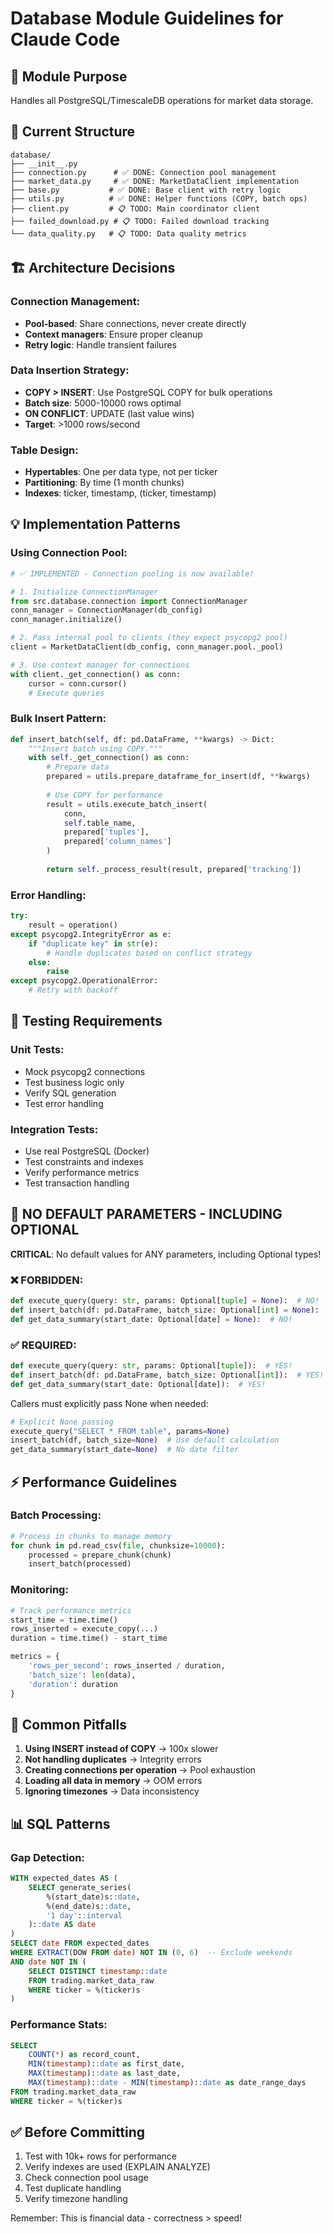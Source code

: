 # Database Module Guidelines for Claude Code

## 🎯 Module Purpose
Handles all PostgreSQL/TimescaleDB operations for market data storage.

## 📁 Current Structure
```
database/
├── __init__.py
├── connection.py      # ✅ DONE: Connection pool management
├── market_data.py     # ✅ DONE: MarketDataClient implementation
├── base.py           # ✅ DONE: Base client with retry logic
├── utils.py          # ✅ DONE: Helper functions (COPY, batch ops)
├── client.py         # 📋 TODO: Main coordinator client
├── failed_download.py # 📋 TODO: Failed download tracking
└── data_quality.py   # 📋 TODO: Data quality metrics
```

## 🏗️ Architecture Decisions

### Connection Management:
- **Pool-based**: Share connections, never create directly
- **Context managers**: Ensure proper cleanup
- **Retry logic**: Handle transient failures

### Data Insertion Strategy:
- **COPY > INSERT**: Use PostgreSQL COPY for bulk operations
- **Batch size**: 5000-10000 rows optimal
- **ON CONFLICT**: UPDATE (last value wins)
- **Target**: >1000 rows/second

### Table Design:
- **Hypertables**: One per data type, not per ticker
- **Partitioning**: By time (1 month chunks)
- **Indexes**: ticker, timestamp, (ticker, timestamp)

## 💡 Implementation Patterns

### Using Connection Pool:
```python
# ✅ IMPLEMENTED - Connection pooling is now available!

# 1. Initialize ConnectionManager
from src.database.connection import ConnectionManager
conn_manager = ConnectionManager(db_config)
conn_manager.initialize()

# 2. Pass internal pool to clients (they expect psycopg2 pool)
client = MarketDataClient(db_config, conn_manager.pool._pool)

# 3. Use context manager for connections
with client._get_connection() as conn:
    cursor = conn.cursor()
    # Execute queries
```

### Bulk Insert Pattern:
```python
def insert_batch(self, df: pd.DataFrame, **kwargs) -> Dict:
    """Insert batch using COPY."""
    with self._get_connection() as conn:
        # Prepare data
        prepared = utils.prepare_dataframe_for_insert(df, **kwargs)
        
        # Use COPY for performance
        result = utils.execute_batch_insert(
            conn,
            self.table_name,
            prepared['tuples'],
            prepared['column_names']
        )
        
        return self._process_result(result, prepared['tracking'])
```

### Error Handling:
```python
try:
    result = operation()
except psycopg2.IntegrityError as e:
    if "duplicate key" in str(e):
        # Handle duplicates based on conflict strategy
    else:
        raise
except psycopg2.OperationalError:
    # Retry with backoff
```

## 🧪 Testing Requirements

### Unit Tests:
- Mock psycopg2 connections
- Test business logic only
- Verify SQL generation
- Test error handling

### Integration Tests:
- Use real PostgreSQL (Docker)
- Test constraints and indexes
- Verify performance metrics
- Test transaction handling

## 🚫 NO DEFAULT PARAMETERS - INCLUDING OPTIONAL

**CRITICAL**: No default values for ANY parameters, including Optional types!

### ❌ FORBIDDEN:
```python
def execute_query(query: str, params: Optional[tuple] = None):  # NO!
def insert_batch(df: pd.DataFrame, batch_size: Optional[int] = None):  # NO!
def get_data_summary(start_date: Optional[date] = None):  # NO!
```

### ✅ REQUIRED:
```python
def execute_query(query: str, params: Optional[tuple]):  # YES!
def insert_batch(df: pd.DataFrame, batch_size: Optional[int]):  # YES!
def get_data_summary(start_date: Optional[date]):  # YES!
```

Callers must explicitly pass None when needed:
```python
# Explicit None passing
execute_query("SELECT * FROM table", params=None)
insert_batch(df, batch_size=None)  # Use default calculation
get_data_summary(start_date=None)  # No date filter
```

## ⚡ Performance Guidelines

### Batch Processing:
```python
# Process in chunks to manage memory
for chunk in pd.read_csv(file, chunksize=10000):
    processed = prepare_chunk(chunk)
    insert_batch(processed)
```

### Monitoring:
```python
# Track performance metrics
start_time = time.time()
rows_inserted = execute_copy(...)
duration = time.time() - start_time

metrics = {
    'rows_per_second': rows_inserted / duration,
    'batch_size': len(data),
    'duration': duration
}
```

## 🚨 Common Pitfalls

1. **Using INSERT instead of COPY** → 100x slower
2. **Not handling duplicates** → Integrity errors
3. **Creating connections per operation** → Pool exhaustion
4. **Loading all data in memory** → OOM errors
5. **Ignoring timezones** → Data inconsistency

## 📊 SQL Patterns

### Gap Detection:
```sql
WITH expected_dates AS (
    SELECT generate_series(
        %(start_date)s::date,
        %(end_date)s::date,
        '1 day'::interval
    )::date AS date
)
SELECT date FROM expected_dates
WHERE EXTRACT(DOW FROM date) NOT IN (0, 6)  -- Exclude weekends
AND date NOT IN (
    SELECT DISTINCT timestamp::date 
    FROM trading.market_data_raw 
    WHERE ticker = %(ticker)s
)
```

### Performance Stats:
```sql
SELECT 
    COUNT(*) as record_count,
    MIN(timestamp)::date as first_date,
    MAX(timestamp)::date as last_date,
    MAX(timestamp)::date - MIN(timestamp)::date as date_range_days
FROM trading.market_data_raw
WHERE ticker = %(ticker)s
```

## ✅ Before Committing

1. Test with 10k+ rows for performance
2. Verify indexes are used (EXPLAIN ANALYZE)
3. Check connection pool usage
4. Test duplicate handling
5. Verify timezone handling

Remember: This is financial data - correctness > speed!